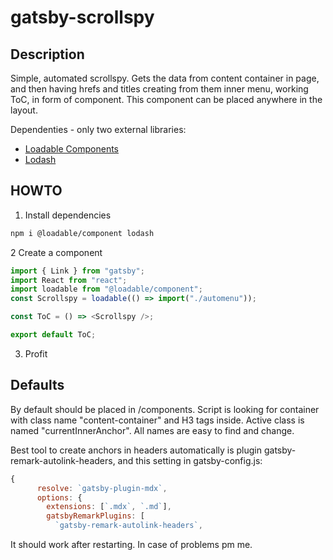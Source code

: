 # gatsby-scrollspy

## Description

Simple, automated scrollspy. Gets the data from content container in page, and then having hrefs and titles creating from them inner menu, working ToC, in form of component. This component can be placed anywhere in the layout.

Dependenties - only two external libraries:

- [Loadable Components](https://loadable-components.com)
- [Lodash](https://lodash.com)

## HOWTO

1. Install dependencies

```bash
npm i @loadable/component lodash
```

2 Create a component

```javascript
import { Link } from "gatsby";
import React from "react";
import loadable from "@loadable/component";
const Scrollspy = loadable(() => import("./automenu"));

const ToC = () => <Scrollspy />;

export default ToC;
```

3. Profit

## Defaults

By default should be placed in /components. Script is looking for container with class name "content-container" and H3 tags inside. Active class is named "currentInnerAnchor". All names are easy to find and change.

Best tool to create anchors in headers automatically is plugin gatsby-remark-autolink-headers, and this setting in gatsby-config.js:

```javascript
{
      resolve: `gatsby-plugin-mdx`,
      options: {
        extensions: [`.mdx`, `.md`],
        gatsbyRemarkPlugins: [
          `gatsby-remark-autolink-headers`,
```

It should work after restarting. In case of problems pm me.
